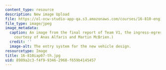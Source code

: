 ```yaml
---
content_type: resource
description: New image Upload
file: https://ol-ocw-studio-app-qa.s3.amazonaws.com/courses/16-810-engineering-design-and-rapid-prototyping-january-iap-2007/8989a2c3f4f993462968f659b4145457_16-810iap07-th.jpg
file_type: image/jpeg
image_metadata:
  caption: An image from the final report of Team V1, the ingress-egress team. (Image
    courtesy of Anas Alfaris and Martin McBrien.)
  credit: ''
  image-alt: The entry system for the new vehicle design.
resourcetype: Image
title: 16-810iap07-th.jpg
uid: 8989a2c3-f4f9-9346-2968-f659b4145457
---
```

